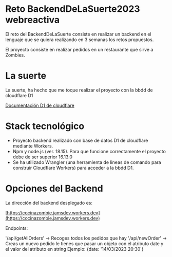 # Reto BackendDeLaSuerte2023 webreactiva

El reto del BackendDeLaSuerte consiste en realizar un backend en el lenguaje que se quiera realizando en 3 semanas los retos propuestos.

El proyecto consiste en realizar pedidos en un restaurante que sirve a Zombies.

# La suerte

La suerte, ha hecho que me toque realizar el proyecto con la bbdd de cloudflare D1

[Documentación D1 de cloudflare](https://developers.cloudflare.com/d1/get-started/)

# Stack tecnológico

- Proyecto backend realizado con base de datos D1 de cloudflare mediante Workers.
- Npm y node.js (ver. 18.15). Para que funcione correctamente el proyecto debe de ser superior 16.13.0
- Se ha utilizado Wrangler (una herramienta de lineas de comando para construir Cloudflare Workers) para acceder a la bbdd D1.

# Opciones del Backend

La dirección del backend desplegado es:

[https://cocinazombie.jamsdev.workers.dev](https://cocinazombie.jamsdev.workers.dev)

Endpoints:

'/api/getAllOrders' -> Recoges todos los pedidos que hay
'/api/newOrder' -> Creas un nuevo pedido 
    le tienes que pasar un objeto con el atributo date y el valor del atributo en string
    Ejemplo: {date: '14/03/2023 20:30'}
